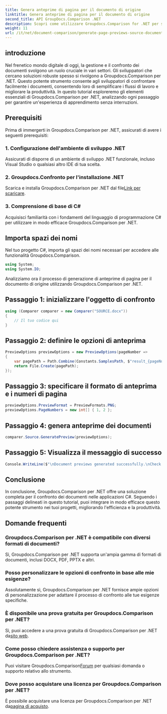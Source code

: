 ```yaml
---
title: Genera anteprime di pagina per il documento di origine
linktitle: Genera anteprime di pagina per il documento di origine
second_title: API GroupDocs.Comparison .NET
description: Scopri come utilizzare Groupdocs.Comparison for .NET per semplificare in modo efficace i processi di confronto dei documenti nei tuoi progetti C#.
weight: 11
url: /it/net/document-comparison/generate-page-previews-source-document/
---
```

## introduzione
Nel frenetico mondo digitale di oggi, la gestione e il confronto dei documenti svolgono un ruolo cruciale in vari settori. Gli sviluppatori che cercano soluzioni robuste spesso si rivolgono a Groupdocs.Comparison per .NET. Questo potente strumento consente agli sviluppatori di confrontare facilmente i documenti, consentendo loro di semplificare i flussi di lavoro e migliorare la produttività. In questo tutorial esploreremo gli elementi essenziali di Groupdocs.Comparison per .NET, analizzando ogni passaggio per garantire un'esperienza di apprendimento senza interruzioni.
## Prerequisiti
Prima di immergerti in Groupdocs.Comparison per .NET, assicurati di avere i seguenti prerequisiti:
### 1. Configurazione dell'ambiente di sviluppo .NET
Assicurati di disporre di un ambiente di sviluppo .NET funzionale, incluso Visual Studio o qualsiasi altro IDE di tua scelta.
### 2. Groupdocs.Confronto per l'installazione .NET
 Scarica e installa Groupdocs.Comparison per .NET dal file[Link per scaricare](https://releases.groupdocs.com/comparison/net/).
### 3. Comprensione di base di C#
Acquisisci familiarità con i fondamenti del linguaggio di programmazione C# per utilizzare in modo efficace Groupdocs.Comparison per .NET.

## Importa spazi dei nomi
Nel tuo progetto C#, importa gli spazi dei nomi necessari per accedere alle funzionalità Groupdocs.Comparison.

```csharp
using System;
using System.IO;
```

Analizziamo ora il processo di generazione di anteprime di pagina per il documento di origine utilizzando Groupdocs.Comparison per .NET.
## Passaggio 1: inizializzare l'oggetto di confronto
```csharp
using (Comparer comparer = new Comparer("SOURCE.docx"))
{
    // Il tuo codice qui
}
```
## Passaggio 2: definire le opzioni di anteprima
```csharp
PreviewOptions previewOptions = new PreviewOptions(pageNumber =>
{
    var pagePath = Path.Combine(Constants.SamplesPath, $"result_{pageNumber}.png");
    return File.Create(pagePath);
});
```
## Passaggio 3: specificare il formato di anteprima e i numeri di pagina
```csharp
previewOptions.PreviewFormat = PreviewFormats.PNG;
previewOptions.PageNumbers = new int[] { 1, 2 };
```
## Passaggio 4: genera anteprime dei documenti
```csharp
comparer.Source.GeneratePreview(previewOptions);
```
## Passaggio 5: Visualizza il messaggio di successo
```csharp
Console.WriteLine($"\nDocument previews generated successfully.\nCheck output in {Directory.GetCurrentDirectory()}.");
```

## Conclusione
In conclusione, Groupdocs.Comparison per .NET offre una soluzione completa per il confronto dei documenti nelle applicazioni C#. Seguendo i passaggi delineati in questo tutorial, puoi integrare in modo efficace questo potente strumento nei tuoi progetti, migliorando l'efficienza e la produttività.
## Domande frequenti
### Groupdocs.Comparison per .NET è compatibile con diversi formati di documenti?
Sì, Groupdocs.Comparison per .NET supporta un'ampia gamma di formati di documenti, inclusi DOCX, PDF, PPTX e altri.
### Posso personalizzare le opzioni di confronto in base alle mie esigenze?
Assolutamente sì, Groupdocs.Comparison per .NET fornisce ampie opzioni di personalizzazione per adattare il processo di confronto alle tue esigenze specifiche.
### È disponibile una prova gratuita per Groupdocs.Comparison per .NET?
 Sì, puoi accedere a una prova gratuita di Groupdocs.Comparison per .NET da[sito web](https://releases.groupdocs.com/).
### Come posso chiedere assistenza o supporto per Groupdocs.Comparison per .NET?
 Puoi visitare Groupdocs.Comparison[Forum](https://forum.groupdocs.com/c/comparison/12) per qualsiasi domanda o supporto relativo allo strumento.
### Dove posso acquistare una licenza per Groupdocs.Comparison per .NET?
 È possibile acquistare una licenza per Groupdocs.Comparison per .NET da[pagina di acquisto](https://purchase.groupdocs.com/buy).